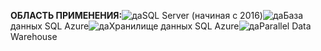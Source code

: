<Token>**ОБЛАСТЬ ПРИМЕНЕНИЯ:**![да](media/yes.png)SQL Server (начиная с 2016)![да](media/yes.png)База данных SQL Azure![да](media/yes.png)Хранилище данных SQL Azure![да](media/yes.png)Parallel Data Warehouse</Token>
